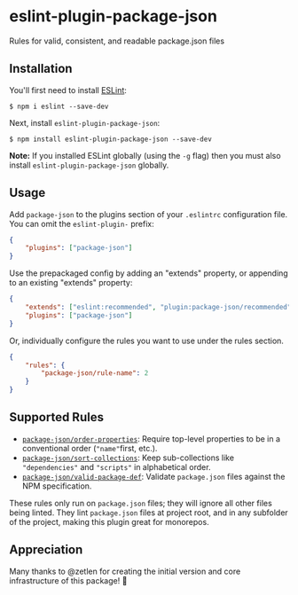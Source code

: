 # eslint-plugin-package-json

Rules for valid, consistent, and readable package.json files

## Installation

You'll first need to install [ESLint](http://eslint.org):

```
$ npm i eslint --save-dev
```

Next, install `eslint-plugin-package-json`:

```
$ npm install eslint-plugin-package-json --save-dev
```

**Note:** If you installed ESLint globally (using the `-g` flag) then you must also install `eslint-plugin-package-json` globally.

## Usage

Add `package-json` to the plugins section of your `.eslintrc` configuration file. You can omit the `eslint-plugin-` prefix:

```json
{
    "plugins": ["package-json"]
}
```

Use the prepackaged config by adding an "extends" property, or appending to an existing "extends" property:

```json
{
    "extends": ["eslint:recommended", "plugin:package-json/recommended"],
    "plugins": ["package-json"]
}
```

Or, individually configure the rules you want to use under the rules section.

```json
{
    "rules": {
        "package-json/rule-name": 2
    }
}
```

## Supported Rules

-   [`package-json/order-properties`](docs/rules/order-properties.md): Require top-level properties to be in a conventional order (`"name"`first, etc.).
-   [`package-json/sort-collections`](docs/rules/sort-collections.md): Keep sub-collections like `"dependencies"` and `"scripts"` in alphabetical order.
-   [`package-json/valid-package-def`](docs/rules/valid-package-def.md): Validate `package.json` files against the NPM specification.

These rules only run on `package.json` files; they will ignore all other files being linted. They lint `package.json` files at project root, and in any subfolder of the project, making this plugin great for monorepos.

## Appreciation

Many thanks to @zetlen for creating the initial version and core infrastructure of this package! 💖
